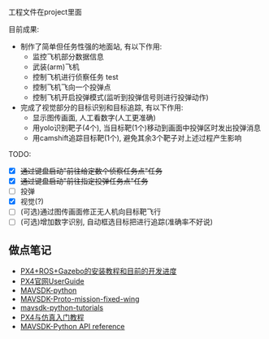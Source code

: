 工程文件在project里面  

目前成果:  
- 制作了简单但任务性强的地面站, 有以下作用:  
  - 监控飞机部分数据信息  
  - 武装(arm)飞机  
  - 控制飞机进行侦察任务  test
  - 控制飞机飞向一个投弹点  
  - 控制飞机开启投弹模式(监听到投弹信号则进行投弹动作)  
- 完成了视觉部分的目标识别和目标追踪, 有以下作用:  
  - 显示图传画面, 人工看数字(人工更准确)  
  - 用yolo识别靶子(4个), 当目标靶(1个)移动到画面中投弹区时发出投弹消息  
  - 用camshift追踪目标靶(1个), 避免其余3个靶子对上述过程产生影响  

TODO: 

- [x] ~~通过键盘启动"前往给定数个侦察任务点"任务~~  
- [x] ~~通过键盘启动"前往指定投弹任务点"任务~~  
- [ ] 投弹  
- [x] 视觉(?)  
- [ ] (可选)通过图传画面修正无人机向目标靶飞行  
- [ ] (可选)增加数字识别, 自动框选目标把进行追踪(准确率不好说)  

## 做点笔记
- [PX4+ROS+Gazebo的安装教程和目前的开发进度](https://github.com/Nangong-Yufeng/flight-control/blob/main/PX4%E5%AE%89%E8%A3%85%E6%95%99%E7%A8%8B%E4%B8%8E%E5%BC%80%E5%8F%91%E8%BF%9B%E5%BA%A6.md)  
- [PX4官网UserGuide](https://docs.px4.io/v1.12/en/)  
- [MAVSDK-python](https://github.com/mavlink/MAVSDK-Python)  
- [MAVSDK-Proto-mission-fixed-wing](https://github.com/iwishiwasaneagle/MAVSDK-Proto/tree/mission_fixed_wing)  
- [mavsdk-python-tutorials](https://github.com/maponarooo/mavsdk-python-tutorials)  
- [PX4与仿真入门教程](https://www.ncnynl.com/category/px4-sim/)   
- [MAVSDK-Python API reference](http://mavsdk-python-docs.s3-website.eu-central-1.amazonaws.com/)  
